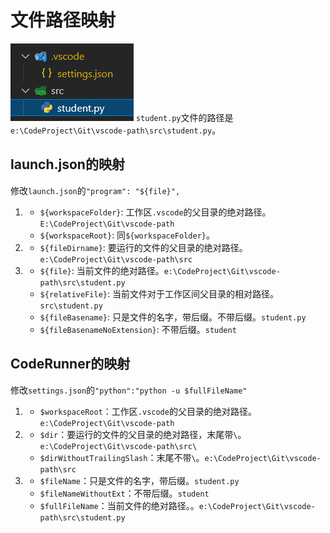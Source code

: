 # 文件路径映射


![](2022-01-05-19-40-37.png)
`student.py`文件的路径是`e:\CodeProject\Git\vscode-path\src\student.py`。

## launch.json的映射

修改`launch.json`的`"program": "${file}",`

1. - `${workspaceFolder}`: 工作区`.vscode`的父目录的绝对路径。`E:\CodeProject\Git\vscode-path`
    - `${workspaceRoot}`: 同`${workspaceFolder}`。
2. - `${fileDirname}`: 要运行的文件的父目录的绝对路径。`e:\CodeProject\Git\vscode-path\src` 
3. - `${file}`: 当前文件的绝对路径。`e:\CodeProject\Git\vscode-path\src\student.py`
    - `${relativeFile}`: 当前文件对于工作区间父目录的相对路径。`src\student.py`
    - `${fileBasename}`: 只是文件的名字，带后缀。不带后缀。`student.py`
    - `${fileBasenameNoExtension}`: 不带后缀。`student`


## CodeRunner的映射

修改`settings.json`的`"python":"python -u $fullFileName"`

1. - `$workspaceRoot`：工作区`.vscode`的父目录的绝对路径。`e:\CodeProject\Git\vscode-path`
2. - `$dir`：要运行的文件的父目录的绝对路径，末尾带`\`。`e:\CodeProject\Git\vscode-path\src\`
    - `$dirWithoutTrailingSlash`：末尾不带`\`。`e:\CodeProject\Git\vscode-path\src`

3. - `$fileName`：只是文件的名字，带后缀。`student.py`
    - `$fileNameWithoutExt`：不带后缀。`student`
    - `$fullFileName`：当前文件的绝对路径。。`e:\CodeProject\Git\vscode-path\src\student.py`
